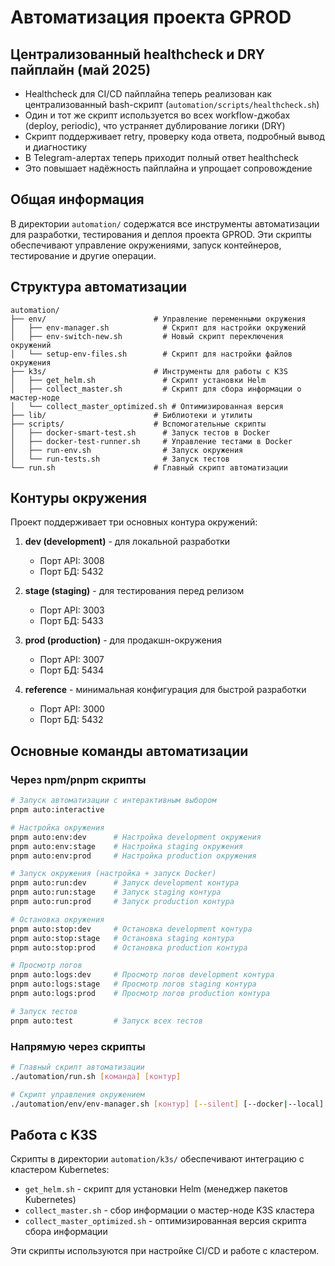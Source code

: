 # Автоматизация проекта GPROD

## Централизованный healthcheck и DRY пайплайн (май 2025)

- Healthcheck для CI/CD пайплайна теперь реализован как централизованный bash-скрипт (`automation/scripts/healthcheck.sh`)
- Один и тот же скрипт используется во всех workflow-джобах (deploy, periodic), что устраняет дублирование логики (DRY)
- Скрипт поддерживает retry, проверку кода ответа, подробный вывод и диагностику
- В Telegram-алертах теперь приходит полный ответ healthcheck
- Это повышает надёжность пайплайна и упрощает сопровождение

## Общая информация

В директории `automation/` содержатся все инструменты автоматизации для разработки, тестирования и деплоя проекта GPROD. Эти скрипты обеспечивают управление окружениями, запуск контейнеров, тестирование и другие операции.

## Структура автоматизации

```
automation/
├── env/                        # Управление переменными окружения
│   ├── env-manager.sh            # Скрипт для настройки окружений
│   ├── env-switch-new.sh         # Новый скрипт переключения окружений
│   └── setup-env-files.sh        # Скрипт для настройки файлов окружения
├── k3s/                        # Инструменты для работы с K3S
│   ├── get_helm.sh               # Скрипт установки Helm
│   ├── collect_master.sh         # Скрипт для сбора информации о мастер-ноде
│   └── collect_master_optimized.sh # Оптимизированная версия
├── lib/                        # Библиотеки и утилиты
├── scripts/                    # Вспомогательные скрипты
│   ├── docker-smart-test.sh      # Запуск тестов в Docker
│   ├── docker-test-runner.sh     # Управление тестами в Docker
│   ├── run-env.sh                # Запуск окружения
│   └── run-tests.sh              # Запуск тестов
└── run.sh                      # Главный скрипт автоматизации
```

## Контуры окружения

Проект поддерживает три основных контура окружений:

1. **dev (development)** - для локальной разработки
   - Порт API: 3008
   - Порт БД: 5432

2. **stage (staging)** - для тестирования перед релизом
   - Порт API: 3003
   - Порт БД: 5433

3. **prod (production)** - для продакшн-окружения
   - Порт API: 3007
   - Порт БД: 5434

4. **reference** - минимальная конфигурация для быстрой разработки
   - Порт API: 3000
   - Порт БД: 5432

## Основные команды автоматизации

### Через npm/pnpm скрипты

```bash
# Запуск автоматизации с интерактивным выбором
pnpm auto:interactive

# Настройка окружения
pnpm auto:env:dev      # Настройка development окружения
pnpm auto:env:stage    # Настройка staging окружения
pnpm auto:env:prod     # Настройка production окружения

# Запуск окружения (настройка + запуск Docker)
pnpm auto:run:dev      # Запуск development контура
pnpm auto:run:stage    # Запуск staging контура
pnpm auto:run:prod     # Запуск production контура

# Остановка окружения
pnpm auto:stop:dev     # Остановка development контура
pnpm auto:stop:stage   # Остановка staging контура
pnpm auto:stop:prod    # Остановка production контура

# Просмотр логов
pnpm auto:logs:dev     # Просмотр логов development контура
pnpm auto:logs:stage   # Просмотр логов staging контура
pnpm auto:logs:prod    # Просмотр логов production контура

# Запуск тестов
pnpm auto:test         # Запуск всех тестов
```

### Напрямую через скрипты

```bash
# Главный скрипт автоматизации
./automation/run.sh [команда] [контур]

# Скрипт управления окружением
./automation/env/env-manager.sh [контур] [--silent] [--docker|--local]
```

## Работа с K3S

Скрипты в директории `automation/k3s/` обеспечивают интеграцию с кластером Kubernetes:

- `get_helm.sh` - скрипт для установки Helm (менеджер пакетов Kubernetes)
- `collect_master.sh` - сбор информации о мастер-ноде K3S кластера
- `collect_master_optimized.sh` - оптимизированная версия скрипта сбора информации

Эти скрипты используются при настройке CI/CD и работе с кластером.
